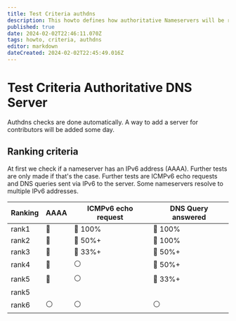 ```yaml
---
title: Test Criteria authdns
description: This howto defines how authoritative Nameservers will be ranked
published: true
date: 2024-02-02T22:46:11.070Z
tags: howto, criteria, authdns
editor: markdown
dateCreated: 2024-02-02T22:45:49.016Z
---
```


# Test Criteria Authoritative DNS Server

Authdns checks are done automatically. A way to add a server for contributors will be added some day. 


## Ranking criteria
At first we check if a nameserver has an IPv6 address (AAAA). Further tests are only made if that's the case. Further tests are ICMPv6 echo requests and DNS queries sent via IPv6 to the server. Some nameservers resolve to multiple IPv6 addresses.

| Ranking | AAAA | ICMPv6 echo request | DNS Query answered | 
| - | - | - | - | 
| rank1 | :radio_button:| :radio_button: 100% | :radio_button: 100%  | 
| rank2 | :radio_button: | :radio_button: 50%+ | :radio_button: 100% |
| rank3 | :radio_button: | :radio_button: 33%+ | :radio_button: 50%+ |
| rank4 | :radio_button: | :white_circle: | :radio_button: 50%+ |
| rank5 | :radio_button: | :white_circle: | :radio_button: 33%+ | 
| rank5 |  |  |  |
| rank6 | :white_circle: | :white_circle: | :white_circle: |